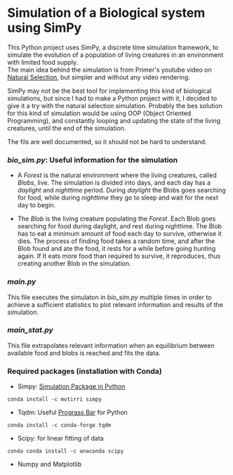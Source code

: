 # Simulation of a Biological system using SimPy

This Python project uses SimPy, a discrete time simulation framework, to simulate the evolution of a population of living creatures in an environment with limited food supply.  
The main idea behind the simulation is from Primer's youtube video on [Natural Selection](https://www.youtube.com/watch?v=0ZGbIKd0XrM), but simpler and without any video rendering.

SimPy may not be the best tool for implementing this kind of biological simulations, but since I had to make a Python project with it, I decided to give it a try with the natural selection simulation. Probably the bes solution for this kind of simulation would be using OOP (Object Oriented Programming), and constantly looping and updating the state of the living creatures, until the end of the simulation.

The fils are well documented, so it should not be hard to understand.

### *bio_sim.py*: Useful information for the simulation
* A *Forest* is the natural environment where the living creatures, called *Blobs*, live. The simulation is divided into days, and each day has a _daylight_ and _nighttime_ period. During _daylight_ the Blobs goes searching for food, while during _nighttime_ they go to sleep and wait for the next day to begin.

* The *Blob* is the living creature populating the *Forest*. Each Blob goes searching for food during daylight, and rest during nighttime.
The Blob has to eat a minimum amount of food each day to survive, otherwise it dies. The process of finding food takes a random time, and after the Blob found and ate the food, it rests for a while before going hunting again. If It eats more food than required to survive, it reproduces, thus creating another Blob in the simulation.

### *main.py*  
This file executes the simulaton in *bio_sim.py* multiple times in order to achieve a sufficient statistics to plot relevant information and results of the simulation.


### *main_stat.py*
This file extrapolates relevant information when an equilibrium between available food and blobs is reached and fits the data.

### Required packages (installation with Conda)
- Simpy: [Simulation Package in Python](https://simpy.readthedocs.io/en/latest/)
```
conda install -c mutirri simpy
```
- Tqdm: Useful [Prograss Bar](https://tqdm.github.io/) for Python
```
conda install -c conda-forge tqdm
```
- Scipy: for linear fitting of data
```
conda conda install -c anaconda scipy
```
- Numpy and Matplotlib
